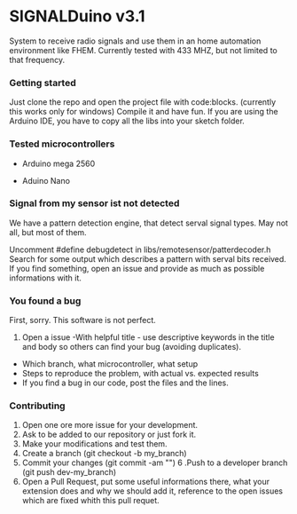 # SIGNALDuino  v3.1

System to receive radio signals and use them in an home automation environment like FHEM. Currently tested with 433 MHZ, but not limited to that frequency.

### Getting started


Just clone the repo and open the project file with code:blocks. (currently this works only for windows)
Compile it and have fun.
If you are using the Arduino IDE, you have to copy all the libs into your sketch folder.

### Tested microcontrollers

* Arduino mega 2560

* Aduino Nano

### Signal from my sensor ist not detected

We have a pattern detection engine, that detect serval signal types. May not all, but most of them.

Uncomment #define debugdetect in libs/remotesensor/patterdecoder.h
Search for some output which describes a pattern with serval bits received.
If you find something, open an issue and provide as much as possible informations with it.


### You found a bug

First, sorry. This software is not perfect.
1. Open a issue
-With helpful title - use descriptive keywords in the title and body so others can find your bug (avoiding duplicates).
- Which branch, what microcontroller, what setup
- Steps to reproduce the problem, with actual vs. expected results
- If you find a bug in our code, post the files and the lines. 

### Contributing

1. Open one ore more issue for your development.
2. Ask to be added to our repository or just fork it.
3. Make your modifications and test them.
4. Create a branch (git checkout -b my_branch)
5. Commit your changes (git commit -am "<some description>")
6 .Push to a developer branch (git push dev-<xyz >my_branch)
7. Open a Pull Request, put some useful informations there, what your extension does and why we should add it, reference to the open issues which are fixed whith this pull requet.


